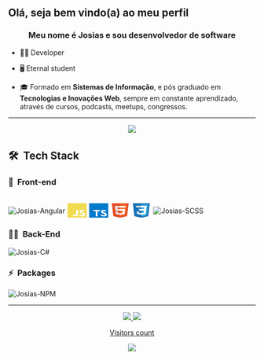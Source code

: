 ## Olá, seja bem vindo(a) ao meu perfil

<div align="center">
   <h3> Meu nome é Josias e sou desenvolvedor de software </h3>
</div>

- 👨‍💻  Developer </br>

- 🖥  Eternal student

- 🎓 Formado em **Sistemas de Informação**, e pós graduado em **Tecnologias e Inovações Web**, sempre em constante aprendizado, através de cursos, podcasts, meetups, congressos.

***

<div align="center">
   <a href="https://www.linkedin.com/in/josias-ribeiro/" target="_blank"><img src="https://img.shields.io/badge/-LinkedIn-%230077B5?style=for-the-badge&logo=linkedin&logoColor=white" target="_blank"></a>
</div>

## 🛠 &nbsp;Tech Stack

### 🎨 &nbsp;Front-end
<div style="display: inline_block"><br>
<img align="center" alt="Josias-Angular" height="30" width="40" src="https://cdn.jsdelivr.net/gh/devicons/devicon/icons/angularjs/angularjs-original.svg">  
  <img align="center" alt="Josias-Js" height="30" width="40" src="https://raw.githubusercontent.com/devicons/devicon/master/icons/javascript/javascript-plain.svg">
  <img align="center" alt="Josias-Ts" height="30" width="40" src="https://raw.githubusercontent.com/devicons/devicon/master/icons/typescript/typescript-plain.svg">  
  <img align="center" alt="Josias-HTML" height="30" width="40" src="https://raw.githubusercontent.com/devicons/devicon/master/icons/html5/html5-original.svg">
  <img align="center" alt="Josias-CSS" height="30" width="40" src="https://raw.githubusercontent.com/devicons/devicon/master/icons/css3/css3-original.svg">  
  <img align="center" alt="Josias-SCSS" height="30" width="40" src="https://cdn.jsdelivr.net/gh/devicons/devicon/icons/sass/sass-original.svg">
</div>

 ### 👩‍💻 &nbsp;Back-End
<img align="center" alt="Josias-C#" height="30" width="40"  src="https://cdn.jsdelivr.net/gh/devicons/devicon/icons/csharp/csharp-original.svg" /> 

### ⚡ &nbsp;Packages
<img align="center" alt="Josias-NPM" height="30" width="40" src="https://cdn.jsdelivr.net/gh/devicons/devicon/icons/npm/npm-original-wordmark.svg">  

***

<div align="center">
  <a href="https://github.com/josias-ribeiro">
  <img height="180em" src="https://github-readme-stats.vercel.app/api?username=josias-ribeiro&show_icons=true&theme=dracula&include_all_commits=true&count_private=true"/>
  <img height="180em" src="https://github-readme-stats.vercel.app/api/top-langs/?username=josias-ribeiro&layout=compact&langs_count=7&theme=dracula"/>
</div>
 
<div>   
  <p align="center"> Visitors count </p>
  <p align="center">   <img alingn="center" src="https://profile-counter.glitch.me/Josias-Ribeiro/count.svg" /></p>
</div>
